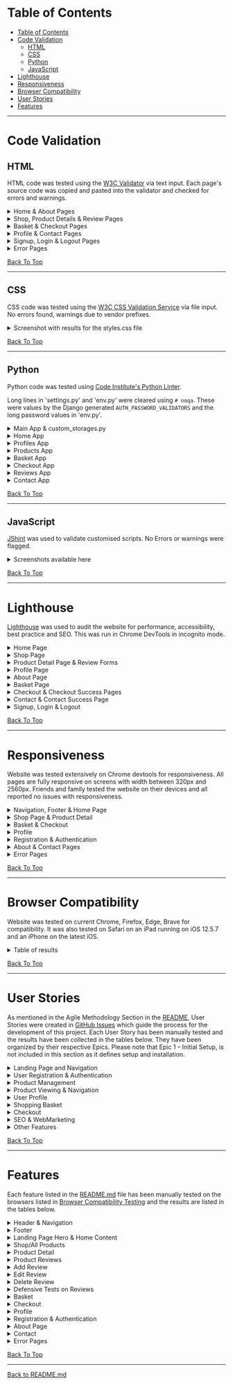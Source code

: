# Table of Contents

- [Table of Contents](#table-of-contents)
- [Code Validation](#code-validation)
  - [HTML](#html)
  - [CSS](#css)
  - [Python](#python)
  - [JavaScript](#javascript)
- [Lighthouse](#lighthouse)
- [Responsiveness](#responsiveness)
- [Browser Compatibility](#browser-compatibility)
- [User Stories](#user-stories)
- [Features](#features)

_____

# Code Validation

## HTML

HTML code was tested using the [W3C Validator](https://validator.w3.org/) via text input. Each page's source code was copied and pasted into the validator and checked for errors and warnings.

<details>
<summary>Home & About Pages</summary>
<br>

![HTML Validation for Home Page](docs/validation/html-val_home.png)

![HTML Validation for About Page](docs/validation/html-val_about.png)

</details>

<details>
<summary>Shop, Product Details & Review Pages</summary>
<br>

![HTML Validation for Shop Page](docs/validation/html-val_shop.png)

![HTML Validation for Product Detail Page](docs/validation/html-val_product-detail.png)

![HTML Validation for Add Review Page](docs/validation/html-val_add-review.png)

![HTML Validation for Edit Review Page](docs/validation/html-val_edit-review.png)

![HTML Validation for Delete Confirmation Review Page](docs/validation/html-val_delete-review.png)

</details>

<details>
<summary>Basket & Checkout Pages</summary>
<br>

![HTML Validation for Basket Page](docs/validation/html-val_basket.png)

![HTML Validation for Checkout Page](docs/validation/html-val_checkout.png)

![HTML Validation for Checkout Success Page](docs/validation/html-val_checkout-success.png)

</details>

<details>
<summary>Profile & Contact Pages</summary>
<br>

![HTML Validation for Profile Page](docs/validation/html-val_profile.png)

![HTML Validation for Contact Page](docs/validation/html-val_contact.png)

</details>

<details>
<summary>Signup, Login & Logout Pages</summary>
<br>

![HTML Validation for Signup Page](docs/validation/html-val_signup.png)

![HTML Validation for Login Page](docs/validation/html-val_login.png)

![HTML Validation for Logout Page](docs/validation/html-val_logout.png)

</details>

<details>
<summary>Error Pages</summary>
<br>

![HTML Validation for Error404 Page](docs/validation/html-val_error404.png)

![HTML Validation for Error403 Page](docs/validation/html-val_error403.png)

![HTML Validation for Error500 Page](docs/validation/html-val_error500.png)

</details>

[Back To Top](#table-of-contents)

_____

## CSS

CSS code was tested using the [W3C CSS Validation Service](https://jigsaw.w3.org/css-validator/) via file input.  No errors found, warnings due to vendor prefixes.

<details>
<summary>Screenshot with results for the styles.css file</summary>
<br>

BASE STYLESHEET

![CSS Validation for base.css file](docs/validation/base.png)

PRODUCTS STYLESHEET

![CSS Validation for products.css file](docs/validation/products.png)

CHECKOUT STYLESHEET

![CSS Validation for checkout.css file](docs/validation/checkout.png)

PROFILE STYLESHEET

![CSS Validation for profile.css file](docs/validation/profile.png)

CONTACT STYLESHEET

![CSS Validation for contact.css file](docs/validation/contact.png)

ABOUT STYLESHEET

![CSS Validation for about.css file](docs/validation/about.png)

</details>

[Back To Top](#table-of-contents)
_____

## Python

Python code was tested using [Code Institute's Python Linter](https://pep8ci.herokuapp.com/).

Long lines in 'settings.py' and 'env.py' were cleared using `# noqa`. These were values by the Django generated `AUTH_PASSWORD_VALIDATORS` and the long password values in 'env.py'.

<details>
<summary>Main App & custom_storages.py</summary>
<br>

![Python Validation for settings.py](docs/validation/settings.png)

![Python Validation for urls.py](docs/validation/urls.png)

![Python Validation for views.py](docs/validation/views.png)

![Python Validation for custom_storages.py](docs/validation/custom_storages.py.png)

</details>

<details>
<summary>Home App</summary>
<br>

![Python Validation for views.py](docs/validation/home-views.py.png)

![Python Validation for urls.py](docs/validation/home-urls.py.png)

</details>

<details>
<summary>Profiles App</summary>
<br>

![Python Validation for admin.py](docs/validation/profiles-admin.png)

![Python Validation for forms.py](docs/validation/profiles-forms.png)

![Python Validation for models.py](docs/validation/profiles-models.png)

![Python Validation for urls.py](docs/validation/profiles-urls.png)

![Python Validation for views.py](docs/validation/profiles-views.png)

</details>

<details>
<summary>Products App</summary>
<br>

![Python Validation for admin.py](docs/validation/products-admin.py.png)

![Python Validation for models.py](docs/validation/products-models.py.png)

![Python Validation for urls.py](docs/validation/products-urls.py.png)

![Python Validation for views.py](docs/validation/products-views.py.png)

</details>

<details>
<summary>Basket App</summary>
<br>

![Python Validation for basket_tools.py](docs/validation/basket-basket_tools.py.png)

![Python Validation for context.py](docs/validation/basket-context.py.png)

![Python Validation for urls.py](docs/validation/basket-urls.py.png)

![Python Validation for views.py](docs/validation/basket-views.py.png)

</details>

<details>
<summary>Checkout App</summary>
<br>

![Python Validation for admin.py](docs/validation/checkout-admin.py.png)

![Python Validation for apps.py](docs/validation/checkout-apps.py.png)

![Python Validation for forms.py](docs/validation/checkout-forms.py.png)

![Python Validation for models.py](docs/validation/checkout-models.py.png)

![Python Validation for signals.py](docs/validation/checkout-signals.py.png)

![Python Validation for urls.py](docs/validation/checkout-urls.py.png)

![Python Validation for views.py](docs/validation/checkout-views.py.png)

![Python Validation for webhook_handler.py](docs/validation/checkout-webhook_handler.py.png)

![Python Validation for webhooks.py](docs/validation/checkout-webhooks.py.png)

</details>

<details>
<summary>Reviews App</summary>
<br>

![Python Validation for admin.py](docs/validation/reviews-admin.py.png)

![Python Validation for forms.py](docs/validation/reviews-forms.py.png)

![Python Validation for models.py](docs/validation/reviews-models.py.png)

![Python Validation for urls.py](docs/validation/reviews-urls.py.png)

![Python Validation for views.py](docs/validation/reviews-views.py.png)

</details>

<details>
<summary>Contact App</summary>
<br>

![Python Validation for admin.py](docs/validation/contact-admin.py.png)

![Python Validation for forms.py](docs/validation/contact-forms.py.png)

![Python Validation for models.py](docs/validation/contact-models.py.png)

![Python Validation for urls.py](docs/validation/contact-urls.py.png)

![Python Validation for views.py](docs/validation/contact-views.py.png)

</details>

[Back To Top](#table-of-contents)
_____

## JavaScript

[JShint](https://jshint.com/) was used to validate customised scripts. No Errors or warnings were flagged.

<details>
<summary>Screenshots available here</summary>
<br>

**Script in basket.html**
![JavaScript Validation for script in basket.html](docs/validation/js_val-basket.html_script.png)

**Modified quantity_input_script.html**
![JavaScript Validation for script in quantity_input_script.html](docs/validation/js_val-quantity_input_script.png)

**Slightly modified countryfield.js file**
![JavaScript Validation for countryfield.js](docs/validation/js_val-countryfield_script.png)

**Slightly modified stripe_elements.js file**
![JavaScript Validation for stripe_elements.js](docs/validation/js_val-stripe_elements_script.png)

</details>

[Back To Top](#table-of-contents)

_____

# Lighthouse

[Lighthouse](https://developer.chrome.com/docs/lighthouse/overview/) was used to audit the website for performance, accessibility, best practice and SEO.  This was run in Chrome DevTools in incognito mode.

<details>
<summary>Home Page</summary>
<br>

MOBILE

![Lighthouse testing results for Home Page Mobile](docs/lighthouse/mobile-home.png)

Low performance score due to render blocking resources and unused javascript.
Render blocking resources included the Bootstrap suite with the highest transfer size.  Coverage was used to identify critical CSS and JS but due to time constraints, these could not be eliminated.
Stripe was flagged as unused JS, however it was decided to leave this in the base.html as recommended by Stripe documentation to prevent fraudulent activity.

DESKTOP

![Lighthouse testing results for Home Page](docs/lighthouse/desktop-home.png)

</details>

<details>
<summary>Shop Page</summary>
<br>

MOBILE

![Lighthouse testing results for Shop Page](docs/lighthouse/mobile-shop.png)

Low performance score due to use of HTTP/1. Recommendation to use HTTP/2 with Amazon Web services. This is out of my control and could not investigate further at this stage.
Unused JavaScript - once again Stripe was flagged highest for this. Stripe recommends to place the JS link in the base.html to prevent fraudulent activity.

DESKTOP

![Lighthouse testing results for Shop Page](docs/lighthouse/desktop-shop.png)

</details>

<details>
<summary>Product Detail Page & Review Forms</summary>
<br>

PRODUCT DETAIL MOBILE

![Lighthouse testing results for Product Detail Page](docs/lighthouse/mobile-product_detail.png)

Low performance score due to render blocking resources and unused javascript.

PRODUCT DETAIL DESKTOP

![Lighthouse testing results for Product Detail Page](docs/lighthouse/desktop-product_detail.png)

ADD REVIEW MOBILE

![Lighthouse testing results for Add Review Page](docs/lighthouse/mobile-add_review.png)

Low performance score due to unused javascript and render blocking resources.

ADD REVIEW DESKTOP

![Lighthouse testing results for Add Review Page](docs/lighthouse/desktop-add_review.png)

EDIT REVIEW MOBILE

![Lighthouse testing results for Edit Review Page](docs/lighthouse/mobile-edit_review.png)

EDIT REVIEW DESKTOP

![Lighthouse testing results for Edit Review Page](docs/lighthouse/desktop-edit_review.png)

DELETE REVIEW CONFIRMATION MOBILE

![Lighthouse testing results for Delete Confirmation Review Page](docs/lighthouse/mobile_delete_review.png)

DELETE REVIEW CONFIRMATION DESKTOP

![Lighthouse testing results for Delete Confirmation Review Page](docs/lighthouse/desktop-delete_review.png)

</details>

<details>
<summary>Profile Page</summary>
<br>

MOBILE

![Lighthouse testing results for Profile Page](docs/lighthouse/mobile-profile.png)

DESKTOP

![Lighthouse testing results for Profile Page](docs/lighthouse/desktop-profile.png)

</details>

<details>
<summary>About Page</summary>
<br>

MOBILE

![Lighthouse testing results for About Page](docs/lighthouse/mobile-about.png)

Low performance score due to unused javascript, render blocking resources and use of HTTP1.

DESKTOP

![Lighthouse testing results for About Page](docs/lighthouse/desktop-about.png)

</details>

<details>
<summary>Basket Page</summary>
<br>

MOBILE

![Lighthouse testing results for Basket Page](docs/lighthouse/mobile-basket.png)

DESKTOP

![Lighthouse testing results for Basket Page](docs/lighthouse/desktop-basket.png)

</details>

<details>
<summary>Checkout & Checkout Success Pages</summary>
<br>

CHECKOUT PAGE MOBILE

![Lighthouse testing results for Checkout Page](docs/lighthouse/mobile-checkout.png)

CHECKOUT PAGE DESKTOP

![Lighthouse testing results for Checkout Page](docs/lighthouse/desktop-checkout.png)

CHECKOUT SUCCESS MOBILE

![Lighthouse testing results for Checkout Success Page](docs/lighthouse/mobile-checkout_success.png)

CHECKOUT SUCCESS DESKTOP

![Lighthouse testing results for Checkout Success Page](docs/lighthouse/desktop-checkout_success.png)

</details>

<details>
<summary>Contact & Contact Success Page</summary>

CONTACT MOBILE

![Lighthouse testing results for Contact Page](docs/lighthouse/mobile-contact.png)

CONTACT DESKTOP

![Lighthouse testing results for Contact Page](docs/lighthouse/desktop-contact.png)

CONTACT SUCCESS MOBILE

![Lighthouse testing results for Contact Success Page](docs/lighthouse/mobile-contact_success.png)

CONTACT SUCCESS DESKTOP

![Lighthouse testing results for Contact Success Page](docs/lighthouse/desktop-contact_success.png)

</details>

<details>
<summary>Signup, Login & Logout</summary>
<br>

SIGNUP MOBILE

![Lighthouse testing results for Signup Page](docs/lighthouse/mobile-register.png)

SIGNUP DESKTOP

![Lighthouse testing results for Signup Page](docs/lighthouse/desktop-register.png)

LOGIN MOBILE

![Lighthouse testing results for Login Page](docs/lighthouse/mobile-login.png)

LOGIN DESKTOP

![Lighthouse testing results for Login Page](docs/lighthouse/desktop-login.png)

LOGOUT MOBILE

![Lighthouse testing results for Logout Page](docs/lighthouse/mobile-logout.png)

LOGOUT DESKTOP

![Lighthouse testing results for Logout Page](docs/lighthouse/desktop-logout.png)

</details>

[Back To Top](#table-of-contents)

_____

# Responsiveness

Website was tested extensively on Chrome devtools for responsiveness.  All pages are fully responsive on screens with width between 320px and 2560px. Friends and family tested the website on their devices and all reported no issues with responsiveness.

<details>
<summary>Navigation, Footer & Home Page</summary>
<br>

**NAVIGATION & HOME HERO**

    Mobile iPhone 5/SE Width 320px

![Mobile Navigation & Hero](docs/responsive/mobile-navhero-iphone5SE.png)

<br>

    Tablet iPad Width 768px

![Tablet Navigation & Hero](docs/responsive/tablet-navhero-ipad768.png)

<br>

    Desktop Width 1024px

![Desktop Navigation & Hero](docs/responsive/desktop-navhero-1024.png)

**FOOTER**

    Mobile Samsung Galaxy S8 Width 360px

![Mobile Footer](docs/responsive/mobile-footer-samsungs8360.png)

<br>

    Tablet Width 768px

![Tablet Footer](docs/responsive/tablet-footer-768.png)

<br>

    Desktop Nest Hub Max Width 1280px

![Desktop Footer](docs/responsive/desktop-footer-nesthubmax1280.png)
    
<br>

**HOME PAGE CONTENT**

    Mobile iPhone 12 Pro Width 390px

![Mobile Home Content](docs/responsive/mobile-home-iphone12pro390.png)

<br>

    Tablet Surface Pro Width 912px

![Tablet Home Content](docs/responsive/tablet-home-surfacepro912.png)

<br>

    Desktop Width 1440px 

![Desktop Home Content](docs/responsive/desktop-home-1440.png)

<br>
</details>

<details>
<summary>Shop Page & Product Detail</summary>
<br>

**SHOP**

    Mobile Samsung Galaxy S20 Width 420px

![Mobile Shop Page](docs/responsive/mobile-shop-samsunggalaxys20ultra412.png)

<br>

    Tablet iPad Width 768px

![Tablet Shop Page](docs/responsive/tablet-shop-ipad768.png)

<br>

    Desktop Nest Hub Width 1024px

![Desktop Shop Page](docs/responsive/desktop-shop-nesthub1024.png)

<br>

**PRODUCT DETAIL**

    Mobile Galaxy S5 Width 360px

![Mobile Product Detail Page](docs/responsive/mobile-productdetail-galaxys5360.png)

<br>

    Tablet Surface Pro 7 Width 912px

![Tablet Product Detail Page](docs/responsive/tablet-productdetail-surfacepro912.png)

<br>

    Desktop Width 1440px

![Desktop Product Detail Page](docs/responsive/desktop-productdetail-1440.png)

<br>

**REVIEWS SECTION**

    Mobile Width 375px

![Mobile Reviews Section](docs/responsive/mobile-reviews-375.png)

<br>

    Tablet Width 768px

![Tablet Reviews Section](docs/responsive/tablet-reviews-768.png)

<br>

    Desktop Nest Hub Max Width 1280px

![Desktop Reviews Section](docs/responsive/desktop-reviews-nesthubmax1280.png)

<br>

**ADD REVIEW**

    Mobile iPhone X Width 375px

![Add review form on mobile](docs/responsive/mobile-addreview-iphonex375.png)

<br>

    Desktop Width 1024px

![Add review form on desktop](docs/responsive/desktop-addreview-1024.png)

<br>

**EDIT REVIEW**

    Tablet Width 768px

![Edit review form on tablet](docs/responsive/tablet-editreview-768.png)

<br>

**DELETE REVIEW**

    Mobile Galaxy S9 Width 320px

![Delete review confimation on mobile](docs/responsive/mobile-deletereview-galaxys9320.png)

<br>

    Desktop Width 1024px

![Delete review confirmation on desktop](docs/responsive/desktop-deletereivew-1024.png)

<br>
</details>

<details>
<summary>Basket & Checkout</summary>
<br>

**BASKET PAGE**

    Mobile Width 320px

![Mobile Basket Page](docs/responsive/mobile-basket-320.png)

<br>

    Tablet Width 912px

![Tablet Basket Page](docs/responsive/tablet-basket-912.png)

<br>

    Desktop Width 1024px

![Desktop Basket Page](docs/responsive//desktop-basket-1024.png)

<br>

**CHECKOUT PAGE**

    Mobile Width 320px

![Mobile Checkout Page](docs/responsive/mobile-checkout-320.png)

<br>

    Tablet Width 768px

![Tablet Checkout Page](docs/responsive/tablet-checkout-768.png)

<br>

    Desktop Width 1024px

![Desktop Checkout Page](docs/responsive/desktop-checkout-1024.png)

<br>

**CHECKOUT SUCCESS PAGE**

    Mobile iPhone 14 Width 390px

![Mobile Checkout Success page](docs/responsive/mobile-orderconfirm-iphone14390.png)

<br>

    Tablet iPad Mini Width 768px

![Tablet Checkout Success Page](docs/responsive/tablet-orderconfirm-ipadmini768.png)

<br>

    Desktop Width 1024px

![Desktop Checkout Success Page](docs/responsive/desktop-orderconfirm-1024.png)

<br>
</details>

<details>
<summary>Profile</summary>
<br>

    Mobile Samsung S8 Width 360px

![Profile page on mobile](docs/responsive/mobile-profile-samsungs8360.png)

<br>

    Desktop Nest Hub Max Width 1280px

![Profile page on destkop](docs/responsive/desktop-profile-nesthubmax1280.png)

<br>
</details>

<details>
<summary>Registration & Authentication</summary>
<br>

**REGISTER PAGE**

    Mobile iPhone X Width 414

![Register page on mobile](docs/responsive/mobile-register-iphonxr414.png)

<br>

    Desktop Width 1024px

![Register page on desktop](docs/responsive/desktop-registration-1024.png)

<br>

**LOGIN PAGE**

    Tablet iPad Air Width 820px

![Login page on tablet](docs/responsive/tablet-login-ipadair820.png)

<br>

**LOGOUT PAGE**

    Mobile Samsung Galaxy A5 Width 412px

![Logout page on mobile ](docs/responsive/mobile-logout-samsunggalaxya51412.png)

<br>
</details>

<details>
<summary>About & Contact Pages</summary>
<br>

**ABOUT PAGE**

    Mobile Width 375px

![About page on mobile](docs/responsive/mobile-about-375.png)

<br>

    Tablet iPad Mini Width 768px

![About page on tablet](docs/responsive/tablet-about-ipadmini768.png)

<br>

    Desktop

![About page on desktop](docs/responsive/desktop-aboutcta-1368.png)

<br>

**CONTACT PAGE**

    Mobile Samsung Galaxy A5 Width 412px

![Contact page on mobile ](docs/responsive/mobile-contact-samsunga51412.png)

<br>

    Tablet Surface Duo Width 540px

![Contact page on tablet](docs/responsive/tablet-contact-surfaceduo540.png)

<br>

    Desktop Surface Pro Width 1369

![Contact page on laptop](docs/responsive/desktop-contact-surfacepro1368.png)

<br>
</details>

<details>
<summary>Error Pages</summary>
<br>

**ERROR 403**

    Mobile Width 320px

![Error 403 page on Mobile](docs/responsive/mobile-error403.png)

<br>

    Tablet Width 768px

![Error 403 on Tablet](docs/responsive/tablet-error403.png)

<br>

    Desktop Width 1024px

![Error 403 on Desktop](docs/responsive/desktop-error403.png)

<br>

**ERROR 404**

    Mobile Width 320px

![Error 404 on Mobile](docs/responsive/mobile-error404-iphonese375.png)

<br>

    Tablet Width 768px

![Error 404 page on tablet](docs/responsive/tablet-error404.png)

<br>

    Desktop 1024px

![Error 404 page on desktop](docs/responsive/desktop-error404.png)

<br>
</details>

[Back To Top](#table-of-contents)

_____

# Browser Compatibility

Website was tested on current Chrome, Firefox, Edge, Brave for compatibility. It was also tested on Safari on an iPad running on iOS 12.5.7 and an iPhone on the latest iOS.

<details>
<summary>Table of results</summary>
<br>

| Intended      | Chrome    | Firefox   | Edge  | Brave     | Safari iOS12   | Safari iOS16     |
|---------------|-----------|-----------|-------|-----------|----------------|------------------|
| Appearance    | Good      | Good      | Good  | Good      | Poor           | Good             |
| Responsiveness| Good      | Good      | Good  | Good      | Good           | Good             |

The issue with using Safari on iOS12 is that it doesn't support webp images, therefore all product images in the Shop Page and some of the images on the About Page were not visible.

<br>
</details>

[Back To Top](#table-of-contents)

_____

# User Stories

As mentioned in the Agile Methodology Section in the [README](readme.md), User Stories were created in [GitHub Issues]( https://github.com/MoniPar/reclaimed-treasures/issues) which guide the process for the development of this project.  Each User Story has been manually tested and the results have been collected in the tables below.  They have been organized by their respective Epics.  Please note that Epic 1 – Initial Setup, is not included in this section as it defines setup and installation.

<details>
<summary>Landing Page and Navigation</summary>
<br>

[User Story #11](https://github.com/MoniPar/reclaimed-treasures/issues/11)

As a User, I can land on the homepage of the site, so that I can learn more about the business and the types of products they sell.

|Acceptance Criteria | Test | Comments |
|---------------------------|-------|----------------|
|Website's URL directs user to the homepage | Achieved | |
|The Homepage has a clear overview of what the site is about | Achieved | |

[User Story #12](https://github.com/MoniPar/reclaimed-treasures/issues/12)

As a User, I can view the logo and the links in the navigation bar, so that I can easily navigate to other pages of the site.

| Acceptance Criteria | Test | Comments |
|---------------------------|-------|----------------|
| The header is displayed at the top of the page across all pages of the website | Achieved | |
|The main header displays the logo, links, search bar, account and shopping basket icons | Achieved | |
| Links to the other pages of the site can be easily accessed by all users | Achieved | Profile page can only be accessed by registered users |
| Hamburger button for mobile toggles navbar links | Achieved | |

[User Story #13](https://github.com/MoniPar/reclaimed-treasures/issues/13)

As a User, I can access contact details, social and developer links across all pages, so that I can follow/contact the business owner and the website creator.

| Acceptance Criteria | Test | Comments |
|---------------------------|-------|----------------|
| The footer is displayed at the bottom of the page across all pages of the website | Achieved | |
| Contact details and social links are clearly displayed on all screen sizes | Achieved | |
| Social links and privacy policy open in a new tab | Achieved | |
| Copyright date and link to website’s creator profile is included at the bottom | Achieved | |
| Contact link and newsletter signup are included at the top | Achieved | Contact link has been included with the useful links |

[User Story #14](https://github.com/MoniPar/reclaimed-treasures/issues/14)

As a business owner, I can have a banner with a CTA clearly visible on the landing page, so that users are encouraged to access the shop and view/buy products.

| Acceptance Criteria | Test | Comments |
|---------------------------|-------|----------------|
| A hero image that draws the eye and gives the user a visual representation of the artist’s designs | Achieved | |
| An overlay with text which encapsulates what the business is about | Achieved | |
| A visible Shop Now button which links to the Shop/Products page | Achieved | |

[User Story #15](https://github.com/MoniPar/reclaimed-treasures/issues/15)

As a User, I can read about the business, so that I can decide if I want to purchase from them or not.

| Acceptance Criteria | Test | Comments |
|---------------------------|-------|----------------|
| A short section about the products | Achieved | |
| A short section about the process | Achieved | |
| A link to more information which will lead to the About page | Achieved | |

[User Story #16](https://github.com/MoniPar/reclaimed-treasures/issues/16)

As a business owner, I can choose which products to feature on the landing page, so that users are encouraged to check them out.

| Acceptance Criteria | Test | Comments |
|---------------------------|-------|----------------|
| A products section which displays at least three categories of products | Yet to Achieve | |
| Each product is displayed on a card with name, image and a button which leads to the shop | Yet to Achieve | |

<br>
</details>

<details>
<summary>User Registration & Authentication</summary>
<br>

[User Story #7](https://github.com/MoniPar/reclaimed-treasures/issues/7)

As a User, I can register for an account so that I have access to other features of the website.

| Acceptance Criteria | Test | Comments |
|---------------------------|-------|----------------|
| A user can register for an account using a username, email and password | Achieved | |

[User Story #8](https://github.com/MoniPar/reclaimed-treasures/issues/8)

As a User, I can check my emails for a registration confirmation email, so that I can verify that my registration was successful.

| Acceptance Criteria | Test | Comments |
|---------------------------|-------|----------------|
| The user is asked to verify their email address upon registration | Achieved | |
| The user is directed to a temporary success URL if the email is verified | Achieved | |

[User Story #9](https://github.com/MoniPar/reclaimed-treasures/issues/9)

As a User, I can login and logout from my account, so that I can access my account’s information and keep my information secure.

| Acceptance Criteria | Test | Comments |
|---------------------------|-------|----------------|
| User is able to login to their account with their username and password | Achieved | |
| User is able to logout from their account | Achieved |

[User Story #10](https://github.com/MoniPar/reclaimed-treasures/issues/10)

As a User, I can reset my password, so that I can regain access to my account.

| Acceptance Criteria | Test | Comments |
|---------------------------|-------|----------------|
| User is able to reset their password by entering their email address | Achieved | |
| User receives email with a link directing them to the reset password form  | Achieved | |

[User Story #19](https://github.com/MoniPar/reclaimed-treasures/issues/19)

As a User, I can connect with my social media account, so that I can create an account.

| Acceptance Criteria | Test | Comments |
|---------------------------|-------|----------------|
| User can register using their Facebook account | Yet to Achieve | |

<br>
</details>

<details>
<summary>Product Management</summary>
<br>

[User Story #20](https://github.com/MoniPar/reclaimed-treasures/issues/20)

As a Shop Owner, I can use the Admin interface to add, update, view and delete products so that I can populate the online shop.

| Acceptance Criteria | Test | Comments |
|---------------------------|-------|----------------|
|The ability to add, update, view and delete categories in the admin panel | Achieved | |
|The ability to add products and their relative information and images via the admin panel | Achieved | |
|The ability to view a list of products, update and delete specific products via the admin panel | Achieved | |

[User Story #21](https://github.com/MoniPar/reclaimed-treasures/issues/21)

As a Store Owner, I can add a product via the User interface, so that I can add new items to my store.

|Acceptance Criteria | Test | Comments |
|---------------------------|-------|----------------|
| Store owner is able to add products to the store via a form on the frontend | Yet to Achieve | For now this can be done via the Admin interface |

[User Story #22](https://github.com/MoniPar/reclaimed-treasures/issues/22)

As a Store Owner, I can edit/update a product, so that I can change the product price, description, image and other product criteria.

|Acceptance Criteria | Test | Comments |
|---------------------------|-------|----------------|
| The Store Owner is able to update a product through a form on the frontend | Yet to achieve | For now this can be done via the Admin interface |

[User Story #23](https://github.com/MoniPar/reclaimed-treasures/issues/23)

As a Store Owner, I can delete a product, so that I can remove items that are no longer on sale.

|Acceptance Criteria | Test | Comments |
|---------------------------|-------|----------------|
| The Store Owner is able to delete a product via a form on the frontend | Yet to achieve | For now this can be done via the Admin interface |
|The Store Owner is able to update and delete a product via the quick links | Yet to achieve | For now updating and deleting products can only be done via the Admin interface |
|Only the Store Owner/Superuser is able to access this functionality | N/A | There is no functionality to test |

<br>
</details>

<details>
<summary>Product Viewing & Navigation</summary>
<br>

[User Story #24](https://github.com/MoniPar/reclaimed-treasures/issues/24)

As a Customer, I can view a list of products so that I can select some to purchase.

|Acceptance Criteria | Test | Comments |
|---------------------------|-------|----------------|
| The customer is able to see a list of products in the Shop/Products page | Achieved | |
| Each product card displays an image, name, price, category, pattern, rating and link  | Achieved | |
| The customer is able to view a specific category of products | Achieved | |
| The customer is able to quickly identify deals and new products | Achieved | |

[User Story #25](https://github.com/MoniPar/reclaimed-treasures/issues/25)

As a Customer, I can view individual product details, so that I can identify more information about the product.

|Acceptance Criteria | Test | Comments |
|---------------------------|-------|----------------|
| The customer is able to click on each individual product's image or link “view detail” to view more details about the product | Achieved | |
| The product detail page includes the product's description, additional info, stock status as well as quantity selector buttons and add to basket button | Achieved | Also a highlighted notice on Made to Order Products & a disabled “Not Available” button instead of the quantity selector buttons on products that are not available|
| The customer is able to see any available reviews on the product made by other customers or themselves | Achieved | |

[User Story #26](https://github.com/MoniPar/reclaimed-treasures/issues/26)

As a Customer, I can search for a specific product or view a category of products, so that I can quickly find products I'm interested in.

|Acceptance Criteria | Test | Comments |
|---------------------------|-------|----------------|
| Customer is able to search for a product by name | Achieved | |
| Customer is able to search for a product by other keywords found in the description | Achieved | |
| Customer is able to see what they've searched for and the number of results | Achieved | |
| Customer can return back to the shop page using the link at the front of the product count | Achieved | |
| Customer is able to see which category they have selected | Achieved | |

[User Story #27](https://github.com/MoniPar/reclaimed-treasures/issues/27)

As a Customer, I can sort the list of available products, so that I can easily identify the best rated & best priced categorically sorted products.
|Acceptance Criteria | Test | Comments |
|---------------------------|-------|----------------|
| User can sort all products as well as categories of products in desc and asc order | Achieved | |
| User can sort products by price in desc and asc order | Achieved | |
| User can sort products by rating in desc and asc order | Achieved | |
| User can sort products by name in desc and asc order | Achieved | |
| User can sort products by theme in desc and asc order | Achieved | |
| User can sort all products by category in desc and asc order| Achieved | |
| User can sort all products by availability in desc and asc | Partially Achieved | Not available products do not take precedence over made to order products yet |

[User Story #46](https://github.com/MoniPar/reclaimed-treasures/issues/46)

As a User, I can check products' reviews, so that I can make up my mind if I want to purchase the product.
As a Registered User, I can add a review, so that I can submit my feedback about a product.

|Acceptance Criteria | Test | Comments |
|---------------------------|-------|----------------|
| Users are able to see ratings for products in the shop | Achieved | Products that haven't yet been rated are marked as “No Rating” |
| Users are able to see reviews, if any, on each product's detail page | Achieved | |
| Registered users are able to rate and submit reviews of products | Achieved | |
| Registered customers are able to rate and submit reviews of products they have purchased | Achieved | |

[User Story #48](https://github.com/MoniPar/reclaimed-treasures/issues/48)

As a Customer, I can edit and delete my reviews, so that I have the ability to correct any mistakes I make.

|Acceptance Criteria | Test | Comments |
|---------------------------|-------|----------------|
| Registered customers can edit their submitted reviews | Achieved | |
| Registered customers can delete their submitted reviews | Achieved | |

[User Story #52]( https://github.com/MoniPar/reclaimed-treasures/issues/52)

As a User, I can easily navigate back to  the top of the page with one click, so I can easily access other parts of the website.

This User Story has been marked as won't have at this time as the user can easily navigate to other parts of the website because the Navigation bar is always fixed on top.

<br>
</details>

<details>
<summary>User Profile</summary>
<br>

[User Story #42](https://github.com/MoniPar/reclaimed-treasures/issues/42)

As a Registered Customer, I can have a personal user profile, so that I can save my payment info and view my order history and confirmations.

|Acceptance Criteria | Test | Comments |
|---------------------------|-------|----------------|
| A User profile is automatically created for the user upon registration | Achieved | | 
| Registered users are able to access their profile through the link in the navbar | Achieved | |
| Registered users are able to logout from their profile through the link in the navbar | Achieved | |

[User Story #43](https://github.com/MoniPar/reclaimed-treasures/issues/43)

As a Customer, I can edit personal information on my profile, so that I can use the correct details when processing future orders.

|Acceptance Criteria | Test | Comments |
|---------------------------|-------|----------------|
| The customer is able to update their personal information on their profile | Achieved | |
| The customer is able to see a history of their orders in their profile | Achieved | |
| The information saved in the profile can be retrieved in the Checkout form, if the user checks the save info box | Achieved | | 

<br>
</details>

<details>
<summary>Shopping Basket</summary>
<br>

[User Story #29](https://github.com/MoniPar/reclaimed-treasures/issues/29)

As a customer, I can access my basket so I can review items before I purchase them.

|Acceptance Criteria | Test | Comments |
|---------------------------|-------|----------------|
|Customer is able to access the basket page via the main navigation | Achieved | |
| Customers who have added products to their basket will be able to see the products | Achieved | |
| Customers who have not yet added products will see some text and a link to the shop | Achieved | |

[User Story #30](https://github.com/MoniPar/reclaimed-treasures/issues/30)

As a developer, I can create a context processor, so that I can access the basket related variables from other apps in my project.

This User Story should have been marked as a developer task.

[User Story #31](https://github.com/MoniPar/reclaimed-treasures/issues/31)

As a customer, I can add items and identify the total cost in the basket, so that I know how much I'm spending.

|Acceptance Criteria | Test | Comments |
|---------------------------|-------|----------------|
| The customer can add items to their basket | Achieved | |
| The customer can easily return back to the shop page from the basket page | Achieved | |
| The customer can view the subtotal and total sum of the items in their basket | Achieved | |

[User Story #32](https://github.com/MoniPar/reclaimed-treasures/issues/32)

As a developer, I can add functionality with the plus (+) and (-) buttons on the quantity selector, so that the user has a better experience adding products to their basket.

|Acceptance Criteria | Test | Comments |
|---------------------------|-------|----------------|
| The customer is able to use buttons to increase/decrease the quantity of the products they want to order from the product detail page | Achieved | |
| The customer is able to use buttons to increase/decrease the quantity of the products they want to order from the basket page | Achieved | |
| Using buttons the customer is only able to add up to 3 items on products that are Made to Order from the product detail page | Achieved | |
| Using buttons the customer is only able to add up to 3 items on products that are Made to Order from the basket page | Achieved | |

[User Story #33](https://github.com/MoniPar/reclaimed-treasures/issues/33)

As a Customer, I can update the quantity of each item in my basket, so that I can easily make changes to my order before checkout.

|Acceptance Criteria | Test | Comments |
|---------------------------|-------|----------------|
| The customer is able to update the quantity of each item in their basket via the update link | Achieved | |
| The customer is able to remove a product from their basket via the remove link | Achieved | |
| The customer is able to see the subtotal for the amount of each product in their basket | Achieved | |

[User Story #34](https://github.com/MoniPar/reclaimed-treasures/issues/34)

As a User, I can see real-time notifications as I interact with the website, so that I can have a better experience.

|Acceptance Criteria | Test | Comments |
|---------------------------|-------|----------------|
| The User is provided with neat and clear notifications when using functional features of the site | Achieved | |
| The notifications are designed to display the result of the user's interaction | Achieved | |

<br>
</details>

<details>
<summary>Checkout</summary>
<br>

[User Story #35](https://github.com/MoniPar/reclaimed-treasures/issues/35)

As a developer, I can create a checkout app, so that I can implement functionality for the customer to enter information and view their delivery cost, order and grand total.

This user story should have been marked as a developer task.

[User Story #36](https://github.com/MoniPar/reclaimed-treasures/issues/36)

As a customer, I can confirm my items and total cost in the checkout page, so that I can continue to enter the required information to complete my order.

|Acceptance Criteria | Test | Comments |
|---------------------------|-------|----------------|
| Customer is able to view the items they want to order | Achieved | |
| Customer is able to view the order cost, delivery cost and grand total | Achieved | |
| Customer is easily able to enter their information and delivery/billing address in the required fields | Achieved | |
| Customer can go back to the basket page to add, replace or delete items | Achieved | |

[User Story #37](https://github.com/MoniPar/reclaimed-treasures/issues/37)

As a developer, I can use Stripe Elements, so that I can setup a secure payment system to the online shop.

|Acceptance Criteria | Test | Comments |
|---------------------------|-------|----------------|
| A payment field matching all other fields is displayed on the checkout page | Achieved | |
| The payment field required a card number, expiration date and cvc (poscode for US) | Achieved | |
| An invalid card number turns red | Achieved | An error msg is also displayed |

[User Story #38](https://github.com/MoniPar/reclaimed-treasures/issues/38)

As a Customer, I can easily enter my payment information, so that I can checkout quickly and efficiently.

|Acceptance Criteria | Test | Comments |
|---------------------------|-------|----------------|
| The form is submitted by entering any test card number and any other digits for the rest | Achieved | |
| A successful payment notification is displayed in Stripe/developers/events | Achieved | | 

[User Story #39](https://github.com/MoniPar/reclaimed-treasures/issues/39)

As a customer, I can view an order confirmation after checkout, so that I can confirm that my order was successful.

|Acceptance Criteria | Test | Comments |
|---------------------------|-------|----------------|
| The customer is able to see their products and totals in the checkout page | Achieved | | 
| The customer is alerted to enter required fields in the checkout form | Achieved | |
| If the form is valid the customer is able to checkout using the test card number | Achieved | |
| The customer is then directed to the checkout success page where they can see their order summary | Achieved | See Checkout Success Image below |
| Stripe shows payment intent succeeded | Achieved | See Payment Intent Succeeded below |
| The order is created with all the expected lineitems and the order in the admin panel | Achieved |See Order & Line Items below |
| The stock (on products in stock) is deducted on the product table in the admin panel | Achieved | |

<details>
<summary>VRT Checkout Success</summary>
<br>

![VRT Checkout Success ](docs/features/checkoutsuccess.png)

<br>
</details>

<details>
<summary>Stripe Payment Intent Succeeded</summary>
<br>

![Stripe Payment Intent Succeeded](docs/features/stripe-paymentintentsucceeded.png)

<br>
</details>

<details>
<summary>Admin Order & Line Items</summary>
<br>

![Admin Order](docs/features/admin-order.png)

![Admin Line Items](docs/features/admin-lineitems.png)

<br>
</details>

<details>
<summary>Test results for a typical successful order</summary>
<br>

|Acceptance Criteria | Test | Comments |
|--------------------|------|----------|
| A loading modal informs the user that the transaction is being processed | Achieved | |
| The Order Success Confirmation page is displayed with order details | Achieved | |
| The payment intent is successfully created in Stripe printing out “verified order already in the database” | Achieved | |
| The order is submitted to the DB | Achieved | |
| The stock is decremented | Achieved | |
| The basket is cleared | Achieved | |
| Order confirmation can be found in registered user’s profile | Achieved | |
| Confirmation email received | Achieved | |

<br>
</details>

[User Story #40](https://github.com/MoniPar/reclaimed-treasures/issues/40)

As a developer, I can make sure that customers can confidently provide the information required safely and securely so that they can have a positive experience on the site.

Webhook handler for issues during checkout transactions tested in *development*: Simulated by commenting out `form.submit()` in stripe_elements.js

|Acceptance Criteria | Test | Comments |
|---------------------------|-------|----------------|
| A loading modal informs the user that the transaction is being processed | Achieved | |
| The payment intent is successfully created in Stripe printing out "Created order in webhook" | Achieved | |
| The order is submitted to the DB | Achieved | |
| The stock is decremented | Yet to Achieve | |
| The basket is cleared | Yet to Achieve | |
| Order confirmation can be found in registered user's profile | Achieved | |
| Confirmation email received | Achieved | |

Webhook handler for issues during checkout transactions tested in *production*: Simulated by closing the website before checkout success page is displayed. Two different outcomes from the number of tests undertaken:

| Criteria | Outcome 1 | Outcome 2 |
|----------|-----------|-----------|
| A loading modal informs the user that the transaction is being processed | Achieved | Achieved |
| User closes the tab before checkout success page is displayed | Achieved | Achieved |
| The payment intent is successfully created in Stripe printing out “Created order in Webhook” | Not Achieved - “Verified order already in the database” | Achieved | 
| The order is submitted to the DB | Achieved | Achieved |
| The stock is decremented | Achieved | Not Achieved |
| The basket is cleared | Achieved | Not Achieved |
| Order confirmation can be found in registered user's profile | Not Achieved | Achieved |
| Confirmation email received | Achieved | Achieved |

[User Story #41](https://github.com/MoniPar/reclaimed-treasures/issues/41)

As a developer, I can decrement stock on payment success, so that I can add functionality when item becomes out of stock.

|Acceptance Criteria | Test | Comments |
|---------------------------|-------|----------------|
| “Stock: (no. of stock)” is displayed on the UI on each product detail | Achieved | |
| Product stock is decremented upon normal successful order | Achieved | Yet to achieve when order is created in webhook |
| When product stock is 0, the “Stock: (no. of stock)” on the UI changes to “Made to Order” | Achieved | |
| Max quantity one can order on products that have sufficient stock is 10 | Achieved | |
| Max quantity one can order on Made to Order products is 3 | Achieved | | 
| Max quantity overflow one can order on products that have insufficient stock is 3   | Achieved | |

[User Story #44](https://github.com/MoniPar/reclaimed-treasures/issues/44)
As a customer, I can receive email confirmation after checkout, so that I can keep the confirmation of the transaction for my records.
|Acceptance Criteria | Test | Comments |
|---------------------------|-------|----------------|
| The customer receives a confirmation email of their order | Achieved | |
| The registered customer is able to view their order history in their profile even if the checkout success page fails | Mixed Results | See [User Story #40](https://github.com/MoniPar/reclaimed-treasures/issues/40) |

<br>
</details>

<details>
<summary>SEO & WebMarketing</summary>
<br>

[User Story #18](https://github.com/MoniPar/reclaimed-treasures/issues/18)

As a user, I can sign up to the website’s newsletter so that I can keep updated with the latest news, offers, products and pop up stalls.

|Acceptance Criteria | Test | Comments |
|---------------------------|-------|----------------|
| A Newsletter email signup form is displayed on the footer | Achieved | |
| When user enters email address and hits subscribe, a success message is displayed below the field | Achieved | |
| Email address is recorded on the Mailchimp account | Achieved |

[User Story #50](https://github.com/MoniPar/reclaimed-treasures/issues/50)

As a business owner, I can have my Facebook business page linked with my website, so that I can connect and interact with my customers directly and potentially extend my reach through posts and other content creation. 

|Acceptance Criteria | Test | Comments |
|---------------------------|-------|----------------|
| Website users can access the Facebook page through the link in the footer and on the contact page | Achieved | |
| Facebook users can access the website through the link on the Facebook account and posts | Achieved| |
| Facebook page has relevant information about the business, including keywords used through the website | Achieved | |

[User Story #50](https://github.com/MoniPar/reclaimed-treasures/issues/50)

As a developer, I can add metadata, a sitemap and robots.txt file so that the website can be found and ranked by search engines.

|Acceptance Criteria | Test | Comments |
|---------------------------|-------|----------------|
| The description & relevant keywords and titles are included on the main pages of the website’s metatags | Achieved | |
| A sitemap.xml file is included in the project’s root folder | Achieved | |
| A robots.txt file is also included in the project’s root folder | Achieved | |

<br>
</details>

<details>
<summary>Other Features</summary>
<br>

[User Story #47](https://github.com/MoniPar/reclaimed-treasures/issues/47)

As a user, I can navigate to the About page, so that I can learn more about the shop owner and her business.

|Acceptance Criteria | Test | Comments |
|---------------------------|-------|----------------|
| User can easily navigate to the About page from the navigation link and the About me link on the Home page | Achieved | | 
| An image of the shop owner is displayed here | Achieved | |
| Information about the shop owner and her business are displayed here | Achieved | |
| A CTA with a link to the shop | Achieved | Carousel slide |
| A card with a link to the contact page | Achieved | Carousel slide |

[User Story #17](https://github.com/MoniPar/reclaimed-treasures/issues/17)

As a user, I can quickly write a message to the business owner using the contact form, so that I can ask questions or give feedback.

|Acceptance Criteria | Test | Comments |
|---------------------------|-------|----------------|
| Contact page displays hero with a heading inviting users to get in touch | Achieved | |
| Some text with info about why should users get in touch is displayed | Achieved | |
| Contact info including: phone, email, social links are also included here | Achieved | |
| Social links open in a new tab | Achieved | | 
| A Contact form with fields for: Subject, email, phone no., and message box are displayed | Achieved | |
| User is alerted to any missing information when they try to submit the form with empty required fields | Achieved | |
| When form is valid, user is directed to a Thank You page with a message and a link to the Home Page | Achieved | |
| Form information is recorded in the DB | Achieved | |
| Shop owner receives an email with subject, user's name, email, phone and message | Achieved | See image below |

<detail>
<summary>Contact form query alert email</summary>
<br>

![Contact mail received](docs/features/contactemailreceipt.png)

<br>
</detail>

[User Story #55](https://github.com/MoniPar/reclaimed-treasures/issues/55)

As a developer, I can build custom error pages, so that the user remains on the site and has a way to get back to the homepage or access navigation.

|Acceptance Criteria | Test | Comments |
|---------------------------|-------|----------------|
| Custom error pages have styles that match the website | Achieved | |
| The pages define the error and display a button which brings the user back to the homepage | Achieved | |

<br>
</details>

[Back To Top](#table-of-contents)

_____

# Features

Each feature listed in the [README.md](README.md) file has been manually tested on the browsers listed in [Browser Compatibility Testing](#browser-compatibility) and the results are listed in the tables below.

<details>
<summary>Header & Navigation</summary>
<br>

**Top Navigation**

*Unregistered / Not logged in user*

| Feature | Action | Effect |
|------------|----------|---------|
| Logo	| hover over	 | address shows as home 	|
|	| click/tap	 | directs to Home Page 		|
| Search icon on mobile	 | tap		|  colour changes, search field opens below |
| Search bar	| click/tap  text input	| gets focus and prompt for text |
|		| type & enter		| directs to Shop Page with query |
|		| enter only		| directs to Shop Page all products |
| Search icon on desktop| hover over 	| colour changes, tooltip “Submit my search request”|
|			 | click		| directs to Shop Page all products |
| Account icon	| hover over	| colour changes, tooltip “My Account”, address shows as # |
|		|click/tap	| drops down Register, Login links |
| Register link	| hover over	| gets background colour, address shows as signup|
|		| click / tap	| directs to Registration Page |
| Login link	| hover over 	| gets background colour, address shows as login |
|		| click / tap	| directs to Login Page |
|Basket Icon on mobile | tap 	| colour changes, drops down basket total link |
|Basket total link	|tap	| directs to Shopping Basket |
|Basket Icon on desktop | hover over | colour changes, tooltip “Shopping Basket”, address changes to basket |
|			| click / tap    | directs to Shopping Basket Page |

All Tests Passed

<br>

*Registered / Logged in user*

| Feature | Action | Effect |
|------------|----------|---------|
| My Profile link	| hover over	|gets background colour,  address shows as profile |
|		| click / tap	| directs to user’s Profile Page |
| Logout link	| hover over 	| gets background colour, address shows as logout |
|		| click / tap	| directs to Log Out Page |

All Tests Passed

<br>

**Main Navigation**

| Feature | Action | Effect |
|------------|----------|---------|
| Hamburger button on mobile | tap | toggles down menu |
| Home link	| hover over	| colour changes, address shows as home |
|		| click / tap 	| directs to Home Page |
|Shop link	|hover over	| colour changes, address shows # |
|		| click / tap	| drops down menu with more links |
| CDs link	|hover over	| background colour changes, address shows as shop/?category=cd |
|		| click / tap	| directs to Shop Page with category CD |
| Glassware link	| hover over	| background colour changes, address shows as shop|?category=glassware |
|		| click / tap	| directs to Shop Page with category Glassware |
| Frames link	| hover over	| background colour changes, address shows as shop/?category=frames |
|		| click / tap	| directs to Shop Page with category Frames |
| Pebbles link	| hover over 	| background colour changes, address shows as shop/?category=pebbles |
|		| click / tap	| directs to Shop Page with category Pebbles |
| New link	| hover over	| background colour changes, address shows as shop/?category=new |
|		| click / tap	| directs to Shop Page with category New |
| Deals link	| hover over	| background colour changes, address shows as shop/?category=deals |
|		| click / tap 	| directs to Shop Page with category Deals |
| All Products link | hover over | background colour changes, address shows as shop/?category=cds,glassware,frames,pebbles,new,deals |
|		| click / tap	| directs to Shop Page with all products |
| About link	| hover over 	| colour changes, address shows about |
|		| click / tap	| directs to About Page |
| Contact link	| hover over	| colour changes, address shows contact |
|		| click / tap	| directs to Contact Page |

All Tests Passed

<br>
</details>

<details>
<summary>Footer</summary>
<br>

| Feature | Action | Effect |
|------------|----------|---------|
| Newsletter Email field	| click / tap text input    | gets focus and prompt for text, red text below “This field is required” |
| Subscribe button          | hover over	            | changes colour |
| 		                    | click / tap	            | text below “Thank you for subscribing!” |
| Website logo	            | hover over                | address shows home |
|		                    | click / tap               | directs to Home Page |
| Contact phone             | hover over                | changes colour, address shows phone number |
|		                    | click / tap               | opens new tab / asks to open or switch app |
| Contact email             | hover over                | changes colour, address shows mailto:vera@reclaimedtreasures.mt |
|		                    | click / tap               | opens outlook, mail, gmail or asks how to open or switch app |
| Follow Me Facebook link 	| hover over                | changes colour, address shows https://www.facebook.com/verasreclaimedtreasures |
|				            | click / tap	            | opens new tab to Facebook page |
| Follow Me Instagram link	| hover over                | changes colour, address shows https://www.instagram.com |
|				            | click / tap 	            | opens new tab to Instagram |
| Useful links privacy policy	| hover over	        | changes colour, address shows to https://www.privacypolicygenerator.info/... |
|				            | click / tap	            | opens new tab to VRT’s privacy policy |
| Useful links contact link	| hover over	            | changes colour, address shows Contact Page |
|				            | click / tap	            | directs to Contact Page |
| Useful links EcoMarket Malta	| hover over	        | changes colour, address shows https://ecomarketmalta.wordpress.com |
| 				            | click / tap	            | opens new tab to EcoMarket Malta |
| Copyright link			| hover over	            | changes colour, address shows https://www.linkedin.com/in/monique-parnis |
|				            | click / tap	            | opens new tab to Linked In Profile |

All Tests Passed

<br>
</details>

<details>
<summary>Landing Page Hero & Home Content</summary>
<br>

| Feature | Action | Effect |
|------------|----------|---------|
| Large Hero	| View	| displays large background image with keywords “Upcycled Home Décor / Revibe your space with a conscience” and a Shop Now button |
| Shop Now button 	|hover over	| changes colour and background colour, address shows shop |
|			| click / tap	| directs to Shop Page with all products |
| Home Content 	| View		| 3 cards with icon, heading, text & button |
| About Me button	| hover over	| changes colour and background colour, address shows about |
|			| click / tap	| directs to About Page |
| Get in Touch button 	| hover over	| changes colour and background colour, address shows contact |
|			| click / tap	| directs to Contact Page |
| My Collection button	| hover over	| changes colour and background colour, address shows shop |
|			| click / tap	| directs to Shop Page with all products |

All Tests Passed

<br>
</details>

<details>
<summary>Shop/All Products</summary>
<br>

**All Products**

| Feature	 | Action 	| Effect 		|
|--------------------|--------------------|-------------------|
| Shop Page	| View		| Products Heading, Category badges, Link to All Products, Product Count, Sort Selector Box, Product Cards |
| Category badges | View	| Glassware, Pebbles, Frames, CDs, Deals, New button shaped badges |
| Glassware	| Hover over	| Change colour and background colour, address shows shop/?category=glassware |
| 		| click / tap	| Directs to a products view of product cards with a category of glassware |
| Pebbles	| Hover over	| Change colour and background colour, address shows shop/?category=pebbles |
|		| click / tap	| Directs to a products view of product cards with a category of pebbles |
| Frames	| Hover over	| Change colour and background colour, address shows shop/?category=frames |
|		| click / tap	| Directs to a products view of product cards with a category of frames |
| CDs		| Hover over	| Change colour and background colour, address shows shop/?category=cds |
|		| click / tap	| Directs to a products view of product cards with a category of cds |
| Deals		| Hover over	| Change colour and background colour, address shows shop/?category=deals |
|		| click / tap	| Directs to a products view of product cards with a category of deals |
| New		| Hover over	| Change colour and background colour, address shows shop/?category=new |
|		| click / tap	| Directs to a products view of product cards with a category of new |
| Products Home link	| Hover over	| Changes colour, gets underline |
|			| click / tap	| Directs back to all products, clears category badges |
| Product Counter	| View		| Changes depending on the number of products displayed on the page |

All Tests Passed

<br>

**Sort-Selector**

| Feature	 | Action 	| Effect 		|
|--------------------|--------------------|-------------------|
| Sort-selector box	| click / tap 	| drops down a list of sort choices |
| Price (low to high)	| click / tap / enter |Sorts products by price ascending |
| Price (high to low) 	| click / tap / enter |Sorts products by price descending |
| Rating (low to high)	| click / tap / enter |Sorts products by rating ascending |
| Rating (high to low)	| click / tap / enter |Sorts products by rating descending |
| Name (A – Z)		| click / tap / enter |Sorts products by name alphabetical order |
| Name (Z – A)		| click / tap / enter |Sorts products by name reverse alphabetical |
| Theme (A – Z)		| click / tap / enter |Sorts products by theme alphabetical order |
| Theme (Z – A)		| click / tap / enter |Sorts products by theme reverse alphabetical |
| Category (A – Z)	| click / tap / enter |Sorts products by category alphabetical order |
| Category (Z – A)	| click / tap / enter |Sorts products by category reverse alphabetical |
| Availability (low to high) | click / tap / enter | Sorts products by availability ascending |
| Availability (high to low) | click / tap / enter | Sorts product by availability descending | 

All tests passed but sorting by availability does not give precedence to Not Available products. 

<br>

**Product Cards**

| Feature	 | Action 	| Effect 		|
|--------------------|--------------------|-------------------|
| Product image	| hover over	| address shows shop/product id |
|			| click / tap	| directs to Product Detail Page |
|Name			| view		| displays product name	|
|Price			| view		| displays product price		|
|Category link		| view		| displays product category |
|			|hover over	| gets underline, address shows shop/?category=”specific product category” |
|			| click / tap	| directs to specific category products view |
| Theme		| view		| displays product theme	|
| Rating			| view		| displays product rating or No rating |
| View details link	| hover over	| gets underline, address shows shop/product id |

All Tests Passed

<br>
</details>  

<details>
<summary>Product Detail</summary>
<br>

**Product Detail Section**

| Feature	 | Action 	| Effect 		|
|--------------------|--------------------|-------------------|
| Product image 	| hover over 	| address shows s3.amazonaws.com/media/<image file name>.jpg |
| 	| click / tap	| directs to full page image file |
| Category link		| hover over	| address shows shop/?category=<category name> |
|	| click / tap	| directs to specific category products view |
| Additional information| hover over	|gets underline, address shows shop/<product id>/# |
|	| click / tap	| opens dropdown with additional information |
| Quantity Selector (-) 	| default view	| lighter in colour than the (+) selector |
|			| hover over | colour changes, tooltip “Decrease Quantity” |
|	| click / tap	| no effect |
| Quantity Selector (+) 	| default view	| darker in colour than the (-) selector |
|			| hover over | colour changes, tooltip “Increase Quantity” |
|	| click / tap	| quantity in input box is incremented |
| Input field	| type non digits	| no effect |
|		| type digits		| displays digits |
|		| leave blank		| no effect |
| Add to Basket button	| hover over 	| change colour |
|	| click / tap	| if quantity is valid, success message is triggered and product + quantity are added to basket|
|	|		|if quantity is invalid, error message is triggered | 
| Back to shop button	| hover over 	| changes colour & background, address shows shop |
|	| click / tap	| directs back to products page |

All Tests Passed

<br>

The following tables test further functionality on the Quantity Selector and Add to Basket buttons depending on certain conditions. 

**Quantity Selector on Made to Order Products**

| Feature | Condition | Action | Effect |
|------------|-------------|----------|---------|
| (+) button | input field default (=1) | repeated clicks / taps | increments until quantity = 3 |
| (-) button | input field default (=1) | repeated clicks / taps | decrements until quantity = 1 |
| Add to basket button | input field value = 0 |click / tap| triggers error message value must be > or = 1 |
| 	| input field value is > 3 | click / tap | triggers error message value must be < or = 3 |
| 	| input field value is negative  integer | click / tap | triggers error message value must be > or = 1 |
|	| input field value >= 1 and <= 3 | click / tap | triggers success toast and adds product + quantity to basket |
|	| input field value is none | click / tap | triggers success toast and adds product + quantity of 0 to basket |

All Tests Passed

<br>

**Quantity Selector on Products in Stock**

| Feature | Condition | Action | Effect |
|------------|-------------|----------|---------|
| (+) button | input field default (=1) | repeated clicks / taps | increments until quantity = 10 |
| (-) button | input field default (=1) | repeated clicks / taps | decrements until quantity = 1 |
| Add to basket button | input field value = 0 |click / tap| triggers error message value must be > or = 1 |
| 	| input field value is > 10 | click / tap | triggers error message value must be < or = 10 |
| 	| input field value is negative integer | click / tap | triggers error message value must be > or = 1 |
|	| input field value >= 1 and <= 10 | click / tap | triggers success toast and adds product + quantity to basket |
|	| input field value is none | click / tap | triggers success toast and adds product + quantity of 0 to basket |

All Tests Passed

<br>
</details>  

<details>
<summary>Product Reviews</summary>
<br>

*Unregistered / Not Logged-in User*

**Without Reviews**

| Feature	 | Action 	| Effect 		|
|--------------------|--------------------|-------------------|
| Heading 	| view		| Customer reviews for <specific product name> |
| Text		| view		| There are currently no reviews on this product |
| Register link	| hover over	| gets underline, address shows accounts/signup |
|		| click / tap	| directs to Register Page |
| Login link	| hover over	| gets underline, address shows accounts/login	|
|		| click / tap	| directs to Login Page 	|
| Back to Shop button | hover over	| change colour & background, address shows shop |

All Tests Passed

<br>

**With Reviews**

| Feature	 | Action 	| Effect 		|
|--------------------|--------------------|-------------------|
| Heading 	| view		| Customer reviews for <specific product name> |
| Review cards	| view	| include rating, comment, name of reviewer, date of review submission |
| Register link	| hover over	| gets underline, address shows accounts/signup |
|		| click / tap	| directs to Register Page |
| Login link	| hover over	| gets underline, address shows accounts/login	|
|		| click / tap	| directs to Login Page 	|
| Back to Shop button | hover over	| change colour & background, address shows shop |

All Tests Passed 

<br>

*Registered / Logged-in User*

**Without Reviews**

| Feature	 | Action 	| Effect 		|
|--------------------|--------------------|-------------------|
| Heading 	| view		| Customer reviews for <specific product name> |
! Add review button | hover over | changes colour, address shows reviews/add_review/<product id> |
| 		| click / tap	| directs to Add Review Page |
| Text		| view		| There are currently no reviews on this product |
| Small text	| view		| To submit a review for this product please use the Add Review button above. Thank You |
| Back to Shop button | hover over	| change colour & background, address shows shop |

All Tests Passed

<br>

*Registered / Logged-in User*

**With Reviews (not own)**

| Feature	 | Action 	| Effect 		|
|--------------------|--------------------|-------------------|
| Heading 	| view		| Customer reviews for <specific product name> |
! Add review button | hover over | changes colour, address shows reviews/add_review/<product id> |
| 		| click / tap	| directs to Add Review Page |
| Review cards	| view	| include rating, comment, name of reviewer, date of review submission |
| Small text	| view		| To submit a review for this product please use the Add Review button above. Thank You |
| Back to Shop button | hover over	| change colour & background, address shows shop |

All Tests Passed

<br>

*Registered / Logged-in User*

**With Own Review**

| Feature	 | Action 	| Effect 		|
|--------------------|--------------------|-------------------|
| Heading 	| view		| Customer reviews for <specific product name> |
! Edit review button | hover over | changes colour, address shows reviews/edit_review/<review id> |
| 		| click / tap	| directs to Edit Review Page |
| Review cards	| view	| include rating, comment, name of reviewer, date of review submission |
| Own review card | view | includes above with own name as well as Edit and Delete buttons |
| Edit button	| hover over | changes colour & background, address shows reviews/edit_review/<review id> |
|		| click / tap	| directs to Edit Review Page |
| Delete button | hover over | changes colour & background, address shows reviews/delete_review/<review id> |
| 		| click / tap	| directs to Delete Review Page |
| Small text	| view		| You have already submitted  a review for this product! If you would like to update your review, please use the Edit Review button above. Thank You! |
| Back to Shop button | hover over	| change colour & background, address shows shop |

All Tests Passed

<br>
</details>

<details>
<summary>Add Review</summary>
<br>

The Add Review Page is accessed via the Product Detail Page by a logged-in user who hasn't as yet submitted a review for that particular product.

| Feature	 | Action 	| Effect 		|
|--------------------|--------------------|-------------------|
| Rating choice field	| click / tap | Opens dropdown with rating choices 1 to 5 |
|			| select	| Selected number displayed in rating field |
| Comment	| click / tap | Prompt for text input |
| Cancel button | hover over | changes colour & background, address shows shop/<product id> |
|	| click / tap | Redirects to Product Detail Page |
| Add button | hover over | changes colour |
|	| click / tap | if form is not valid, error messages displayed to fill in required fields |  
|	| click / tap | if form is valid redirect back to Product Detail Page, get success toast |

All Tests Passed

<br>
</details>

<details>
<summary>Edit Review</summary>
<br>

The Edit Review Page is accessed via the Product Detail Page by a logged-in user who has already submitted a review for that particular product

| Feature	 | Action 	| Effect 		|
|--------------------|--------------------|-------------------|
| Edit Review form	| view	| Pre-populated |
| Rating choice field	| click / tap | Opens dropdown with rating choices 1 to 5 |
|			| select	| Selected number displayed in rating field |
| Comment	| click / tap | Prompt for text input |
| Cancel button | hover over | changes colour & background, address shows shop/<product id> |
|	| click / tap | Redirects to Product Detail Page |
| Update  button | hover over | changes colour | 
|	| click / tap | if form is not valid, error messages displayed to fill in required fields |  
|	| click / tap | if form is valid redirect back to Product Detail Page, get success toast |

All Tests Passed

<br>
</details>

<details>
<summary>Delete Review</summary>
<br>

The Delete Review Confirmation Page is accessed via the Product Detail Page by a logged-in user who has already submitted a review for that particular product.

| Feature	 | Action 	| Effect 		|
|--------------------|--------------------|-------------------|
| Delete Review Confirmation | view | Confirms with user that they want to delete review |
| Cancel button | hover over | changes colour & background, address shows shop/<product id> |
|	| click / tap | Redirects to Product Detail Page |
| Yes, Delete  button | hover over | changes colour | 
|	| click / tap | Deletes review, redirects to Product Detail Page, triggers success toast |

All Tests Passed

<br>
</details>

<details>
<summary>Defensive Tests on Reviews</summary>
<br>

The following table includes tests for preventing unauthorised users from adding, updating and deleting reviews as well as logged in users who have already submitted a review on a particular product.

| User  | Feature	 | Action 	| Effect 		|
|-------|------------|----------|---------------|
| Not logged in | add review page | type `/reviews/add_review/<any available product id>` at the end of url | directed to Login Page |
|       | edit review page | type `/reviews/edit_review/<any available review id>` at the end of url | directed to Login Page |
|       | delete review page | type `/reviews/delete_review/<any available review id>` at the end of url | directed to Login Page |
| Logged in | edit someone else's review | type `/reviews/edit_review/<review id of another user>` at the end of url | directed to Forbidden 403 |
|       | delete someone else's review | type `/reviews/delete_review/<review id of another user>` at the end of url | directed to Forbidden 403 |
| Has reviewed | add review page | type `/reviews/add_review/<reviewed product id>` at the end of url | directed to Product Detail Page with warning toast |

All Tests Passed

<br>

    Unauthorised review editing

![Forbidden 403 Access Denied](docs/features/defensive-editreview.png)

<br>

    Unauthorised review deletion

![Forbidden 403 Access Denied](docs/features/defensive-deletereview.png)

<br>

    User has reviewed warning message

![Warning message for user who has already reviewed product](docs/features/defensive-addreview.png)

<br>
</details>

<details>
<summary>Basket</summary>
<br>

The Basket Page can be accessed via the basket icon on the top navigation bar as well as by the button that appears in the toast after adding a product to the basket.

**Empty Basket** 

| Feature	 | Action 	| Effect 		|
|--------------------|--------------------|-------------------|
| Text	| view	| You haven’t added anything to your basket yet! |
| Back to Shop button | hover over | changes colour & background, address shows shop |

All Tests Passed

<br>

**Items in Basket**

The following table is the default test scenario of the interactive elements on the Basket Page. 

| Feature	 | Action 	| Effect 		|
|--------------------|--------------------|-------------------|
| (-) button	| hover over	| changes colour |
|		| click / tap	| decrements quantity in input field |
| (+) button	| hover over 	| changes colour |
|		| click / tap	| increments quantity in input field |
| Update button | hover over 	| changes colour and background colour |
| 		| click / tap	| product quantity updated, totals change depending on the quantity, success toast displays updated product & basket summary |
| Remove button | hover over	| changes colour and background colour |
| 		| click / tap 	| product removed, totals change, success toast displays updated product & basket summary |
| Keep Shopping button | hover over | changes colour & background colour, address shows shop |
|			| click / tap | directs to Shop / All Products Page |
| Secure Checkout button | hover over | changes colour, address shows checkout |
|		| click / tap | directs to Checkout Page |

All Tests Passed

<br>

The following table tests the quantity selector buttons on certain conditions.

| Feature	 |Condition 	| Action 	| Effect 		|
|--------------------|--------------------|-------------------|--------------------|
| Quantity selector (-) dimmed 	| quantity = 1 | hover over | changes colour |
|		| 		| click / tap | no effect |
|Quantity selector (-) 		| quantity > 1 | repeated clicks / taps | decrements till quantity = 1, becomes dimmed |
|	*	| quantity = 0	| click / tap | decrements to negative integer |
|	*	| quantity = None | click / tap | decrements to negative integer |
| Quantity selector (+)	| product in stock | click / tap | increments till quantity = 10, becomes dimmed |
|		|product Made to Order | click / tap | increments till quantity = 3, becomes dimmed |
| 	*	| quantity > 10 | click / tap | quantity keeps being incremented |

All Tests Passed -> Tests marked with * have unwanted consequences, further validation has been written to amend this.

<br>

The following table tests functionality of the Update button on Made to Order products.

| Feature	 |Condition 	| Action 	| Effect 		|
|--------------------|--------------------|-------------------|--------------------|
|Update button | quantity <= 3 | click / tap | success toast | 
|		| quantity > 3 | click / tap | error toast – only up to 3 allowed |
|	^	| quantity <= 0 | click / tap | removes product from basket |
|	^	| quantity = None | click / tap | removes product from basket |

All Tests Passed -> Tests marked with ^ amend the unwanted consequences from previous tests.

<details>
<summary>Error Toast for quantity > 3</summary>
<br>

![Error toast for quantity > 3](docs/features/mobile-basketerrormessage.png)

<br>
</details>

<br>

The following table tests functionality of the Update button on products in stock.

| Feature	 |Condition 	| Action 	| Effect 		|
|--------------------|--------------------|-------------------|--------------------|
|Update button | quantity < product stock | click / tap | success toast | 
|		| quantity > product stock by < 3 | click / tap | success toast |
|	*	|quantity > product stock by > 3 | click / tap | success toast |
|	^	| quantity <= 0 | click / tap | removes product from basket |
|	^	| quantity = None | click / tap | removes product from basket |
|	^	| quantity > 10 	| click / tap | error toast – adjust quantity to < 10 |

All Tests Passed -> Test marked with * has unwanted consequences, further validation has been written to amend this using the Secure Checkout button.  Tests marked with ^ amend the unwanted consequences from previous tests.

<details>
<summary>Error Toast for quantity > 3</summary>
<br>

![Error toast for quantity > 10](docs/features/toasterror-quantityover10.png)

<br>
</details>

<br>

The following table tests functionality of the Secure Checkout button for validation that hasn't been captured with the Quantity Selector buttons or the Update button.

| Feature	 |Condition 	| Action 	| Effect 		|
|--------------------|--------------------|-------------------|--------------------|
|Secure Checkout button | quantity > product stock by > 3 | click / tap | error toast: adjust quantity to stay within overflow limit |
|	-	|quantity = 0 | click / tap | directs to Checkout Page with Item marked as quantity 0 and a subtotal of 0 |
| 	-	|quantity = None | click / tap | directs to Checkout Page with Item marked as quantity 1 and subtotal of 1 x item price |  

All Tests Passed -> The tests marked with - don't have the ideal effect but the user can always go back by clicking the Adjust Basket button and update the quantity or remove the items.  If the user decides to continue with the checkout process nonetheless, their order confirmation will have the item with the quantity = 0 at no charge and the item with the quantity set to None in the basket as 1 with charge.  The order will be processed and recorded in the database as the user's order confirmation displays.  The item with the quantity = 0 will not be deducted from the product stock.  

<details>
<summary>Error Toast for quantity > product stock by more than 3</summary>
<br>

![Error toast for quantity greater than the overflow of 3](docs/features/toasterror-overflow.png)

<br>
</details>

<br>

</details>

<details>
<summary>Checkout</summary>
<br>

**Checkout Page**

*Registered / Logged in Users*

| Feature	 | Action 	| Effect 		|
|--------------------|--------------------|-------------------|
| Form Validation | submit form with required fields left blank | tooltip directs user to fill in required field |
| Save info box 	| Tick and check profile info after checkout | profile details populated with correct info |
| Payment field | Enter invalid card no | text goes red, error message below “x your card number is invalid” | 
| Adjust Basket button | hover over | colour & background changes, address shows basket |
|	| click / tap	| directs to Basket Page |
| Complete Order button | hover over | changes colour |
|			| click / tap | if form is valid  directs to green overlay with spinner then Checkout Success Page |  

All Tests Passed

<br>

*Unregistered / Not logged in Users*

This table tests two links that are available for unregistered guests instead of the Save Info box in the previous table.

| Feature	 | Action 	| Effect 		|
|--------------------|--------------------|-------------------|
| Create an account link | hover over | gets underline, address shows accounts/signup |
|			| click / tap | directs to Register Page |
| Login to save information link | hover over | gets underline, address shows accounts/login |
|			| click / tap | directs to Login Page |

All Tests Passed

<br>

**Checkout Success Page**

| Feature	 | Action 	| Effect 		|
|--------------------|--------------------|-------------------|
|Success Toast 	| View		| displays just below the navbar, includes order no. & email address|
|Order Confirmation Information | view | displays product names, quantity, totals, delivery info & email address | 
|View latest deals button | hover over | changes colour, address shows shop/?category=new,deals |
|		| click / tap | directs to Shop Page with deals and new categories |

All Tests Passed

<br>
</details>

<details>
<summary>Profile</summary>
<br>

| Feature	 | Action 	| Effect 		|
|--------------------|--------------------|-------------------|
| Form 		| Fill in | Form is filled in with user’s default delivery info |
| Update profile button | hover over | change colour |
|			| click / tap | Toast Success Profile updated successfully |
| Checkout Form | Choose products and navigate to Checkout | Checkout form is pre-populated with Profile form info |
| Order number | hover over | displays full order number, address shows profile/order_history/<order number> |
|	| click / tap | directs to order history  detail, toast alert notifies user that this is a past confirmation for order number … |
| Back to Profile button | hover over | changes colour, address shows profile |
|	| click / tap | directs to Profile Page |

All Tests Passed

<br>
</details>

<details>
<summary>Registration & Authentication</summary>
<br>

**Registration Page**

This page can be accessed by a non-logged in user via the My Account icon on the navbar, the Review section on Product Detail Pages, the Checkout form on the Checkout Page as well as the Login Page.

| Feature	 | Action 	| Effect 		|
|--------------------|--------------------|-------------------|
| login link	| hover over	| gets underline, address shows accounts/login |
|		|click / tap	| directs to the Login Page |
| Form validation | submit form with required fields left blank | tooltip directs user to fill in required field |
|Back to Login button | hover over | changes colour & background, address shows accounts/login |
|		|click/tap	| directs to the Login Page |
|Register button	|hover over	|changes colour	|
|			|click / tap	| directs to Confirm Email Page, alert toast shows user’s email address |
| Home button | hover over	|changes colour & background, address shows home |
|		| click / tap 	| directs to the Home Page |

All Tests Passed

<br>

**Confirm Email Page**

| Feature	 | Action 	| Effect 		|
|--------------------|--------------------|-------------------|
|Instructs the user to check their email to verify Email address | view | user clicks on the link in the email received |
|Confirm Email Page with email URL | view | instructs user to confirm email and username by clicking the Confirm button |
|Confirm button | hover over | changes colour |
|		| click / tap | directs to Login Page with success alert |

All Tests Passed

<br>

**Login Page**

The Login Page can be accessed by a registered user straight after registration or via the My Account icon in the Top Navigation bar.  A non-logged in user can also access the Login Page via the Review section on the Product detail pages and the Checkout form.

| Feature	 | Action 	| Effect 		|
|--------------------|--------------------|-------------------|
| registration link| hover over	| gets underline, address shows accounts/signup|
|		|click / tap	| directs to the Registration Page |
| Form validation | submit form with required fields left blank | tooltip directs user to fill in required field |
|		|submit form with wrong information | error message highlighted at the top of the form |
|Remember me checkbox | click / tap | ticks the checkbox |
|Login button	|hover over	|changes colour	|
|			|click / tap	| directs to Home Page, success toast alerts user that they are successfully logged in |
|Forgot Password? Link |hover over | gets underline, address shows accounts/password/reset|
|		| click / tap | directs to Password Reset Page |
| Home button | hover over	|changes colour & background, address shows home |
|		| click / tap 	| directs to the Home Page |

All Tests Passed

<br>

**Logout Page**

The Logout Page can be accessed via the My Account icon dropdown on the Top Navigation bar. 

| Feature	 | Action 	| Effect 		|
|--------------------|--------------------|-------------------|
| Cancel button	| hover over	| changes colour & background, address shows home |
|		| click / tap 	| directs to Home Page without logging out |
| Logout button	| hover over	| changes colour |
|		| click / tap	| directs to Home Page logging out user, success toast message |

All Tests Passed

<br>

**Reset Password**

The Reset password page can be accessed via the Forgot my password link on the Login Page.

| Feature	 | Action 	| Effect 		|
|--------------------|--------------------|-------------------|
| Email field	| submit form blank | tooltip directs user to fill in required field |
|Back to Login button | hover over   | changes colour & background, address shows accounts/login |
|		| click / tap |directs back to Login Page |
|Reset my Password button | hover over | changes colour |
|		|click / tap | directs to Password Reset Done Page |
|Password Reset Done Page | view | instructs user to click link in sent email |
|Confirm Email Page	|view	|instructs to confirm email and username |
|Confirm button	| hover over | changes colour |
|		|click / tap | directs to Change Password Page |
|Change Password form | submit form blank | tooltip directs user to fill in required field |
|change password button | hover over | changes colour |
|	| click / tap | directs to Change Password confirmation page, success toast password changed |

All Tests Passed

<br>
</details>

<details>
<summary>About Page</summary>

<br>

| Feature	 | Action 	| Effect 		|
|--------------------|--------------------|-------------------|
| Carousel	| hover over right arrow | brightens up | 	
|	| click / tap | goes to next slide |
|		| hover over left arrow | brightens up |	
|	| click / tap | goes to previous slide |
| Shop Now button | hover over | changes colour, address shows shop |
|		| click / tap | directs to Shop Page |
| Get in Touch button | hover over | changes colour, address shows contact |
|		| click / tap | directs to Contact Page |

All Tests Passed

<br>
</details>

<details>
<summary>Contact</summary>
<br>

| Feature	 | Action 	| Effect 		|
|--------------------|--------------------|-------------------|
| contact phone | hover over |changes colour, gets underline, address shows tel:<phonenumber> |
|		| click / tap | opens new tab / asks to open or switch app |
| contact email | hover over |changes colour, gets underline, address shows mailto:<emailaddress> |
|		| click / tap | opens outlook, mail, gmail or asks how to open or switch app |
| facebook link | hover over |changes colour, address shows <Facebook Business Page> |
|		| click / tap | opens new tab with Facebook Business page |
| Instagram link | hover over |changes colour, address shows <Instagram Page> |
|		| click / tap | opens new tab with Instagram page |
| Form Validation | submit form with required fields left blank | tooltips direct user to fill in required fields |
| Submit button | hover over | changes colour |
|		| click / tap | submits form & directs user to Thank you page, alert toast success |
| Home button on Thank you page | hover over | change colour & background, address shows home |
|		| click / tap | directs to Home Page |

All Tests Passed

<br>
</details>  

<details>
<summary>Error Pages</summary>
<br>

| Feature	 | Action 	| Effect 		|
|--------------------|--------------------|-------------------|
| To test Error 404 page | type `/test` at the end of url | directed to Error 404 page |
| Head Back Home button | hover over | changes colour, address shows home |
|       | click / tap | directs to Home Page |
| To test Error 403 page | As admin type `/reviews/edit_review/31` at the end of url | directed to Error 403 |
| Home button | hover over | changes colour, address shows home |
|       | click / tap | directs to Home Page |

All Tests Passed

<br>
</details>

[Back To Top](#table-of-contents)

_____

[Back to README.md](README.md)